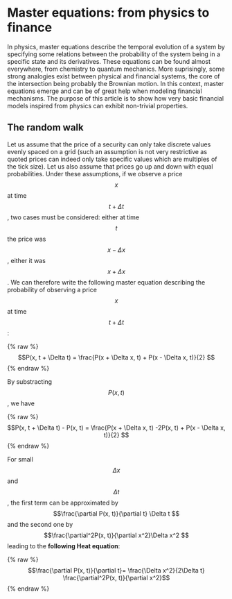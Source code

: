<script src="https://cdn.mathjax.org/mathjax/latest/MathJax.js?config=TeX-AMS-MML_HTMLorMML" type="text/javascript"></script>

# Master equations: from physics to finance

In physics, master equations describe the temporal evolution of a system by specifying some relations between the probability of the system being in a specific state and its derivatives. These equations can be found almost everywhere, from chemistry to quantum mechanics. More suprisingly, some strong analogies exist between physical and financial systems, the core of the intersection being probably the Brownian motion. In this context, master equations emerge and can be of great help when modeling financial mechanisms. The purpose of this article is to show how very basic financial models inspired from physics can exhibit non-trivial properties.

## The random walk

Let us assume that the price of a security can only take discrete values evenly spaced on a grid (such an assumption is not very restrictive as quoted prices can indeed only take specific values which are multiples of the tick size). Let us also assume that prices go up and down with equal probabilities. Under these assumptions, if we observe a price $$x$$ at time $$t + \Delta t$$, two cases must be considered: either at time $$t$$ the price was $$x - \Delta x$$, either it was $$x + \Delta x$$. We can therefore write the following master equation describing the probability of observing a price $$x$$ at time $$t + \Delta t$$:


{% raw %} $$P(x, t + \Delta t) = \frac{P(x + \Delta x, t) + P(x - \Delta x, t)}{2} $$ {% endraw %}

By substracting $$P(x, t)$$, we have


{% raw %} $$P(x, t + \Delta t) - P(x, t) = \frac{P(x + \Delta x, t) -2P(x, t) + P(x - \Delta x, t)}{2} $$ {% endraw %}

For small $$\Delta x$$ and $$\Delta t$$, the first term can be approximated by $$\frac{\partial P(x, t)}{\partial t} \Delta t $$ and the second one by $$\frac{\partial^2P(x, t)}{\partial x^2}\Delta x^2 $$ leading to the **following Heat equation**:


{% raw %} $$\frac{\partial P(x, t)}{\partial t}= \frac{\Delta x^2}{2\Delta t} \frac{\partial^2P(x, t)}{\partial x^2}$$ {% endraw %}



